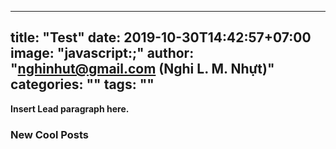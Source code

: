 
---
title: "Test"
date: 2019-10-30T14:42:57+07:00
image: "javascript:;"
author: "nghinhut@gmail.com (Nghi L. M. Nhựt)"
categories: ""
tags: ""
---

**Insert Lead paragraph here.**

### New Cool Posts


